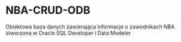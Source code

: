 # NBA-CRUD-ODB
Obiektowa baza danych zawierająca informacje o zawodnikach NBA stworzona w Oracle SQL Developer i Data Modeler
